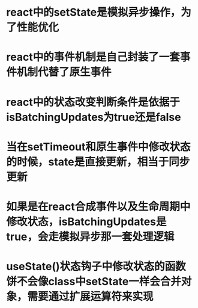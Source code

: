 # react中的setState是模拟异步操作，为了性能优化

# react中的事件机制是自己封装了一套事件机制代替了原生事件

# react中的状态改变判断条件是依据于isBatchingUpdates为true还是false

# 当在setTimeout和原生事件中修改状态的时候，state是直接更新，相当于同步更新
# 如果是在react合成事件以及生命周期中修改状态，isBatchingUpdates是true，会走模拟异步那一套处理逻辑




# useState()状态钩子中修改状态的函数饼不会像class中setState一样会合并对象，需要通过扩展运算符来实现


